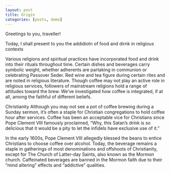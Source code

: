 ```yaml
---
layout: post
title: Origin
categories: [posts, demo]
---
```

Greetings to you, traveller!

Today, I shall present to you the addidiotn of food and dirnk in religious contexts

Various religions and spiritual practices have incorporated food and drink into their rituals throughout time. Certain dishes and beverages carry symbolic weight, whether adherents are partaking in communion or celebrating Passover Seder. Red wine and tea figure during certain rites and are noted in religious literature. Though coffee may not play an active role in religious services, followers of mainstream religions hold a range of attitudes toward the brew. We’ve investigated how coffee is integrated, if at all, among the faithful of different beliefs.

Christianity
Although you may not see a pot of coffee brewing during a Sunday sermon, it’s often a staple for Christian congregations to hold coffee hour after services. Coffee has been an acceptable vice for Christians since Pope Clement VIII famously proclaimed, “Why, this Satan’s drink is so delicious that it would be a pity to let the infidels have exclusive use of it.”

In the early 1600s, Pope Clement VIII allegedly blessed the beans to entice Christians to choose coffee over alcohol. Today, the beverage remains a staple in gatherings of most denominations and offshoots of Christianity, except for The Church of Latter-day Saints, also known as the Mormon church. Caffeinated beverages are banned in the Mormon faith due to their “mind altering” effects and “addictive” qualities.
